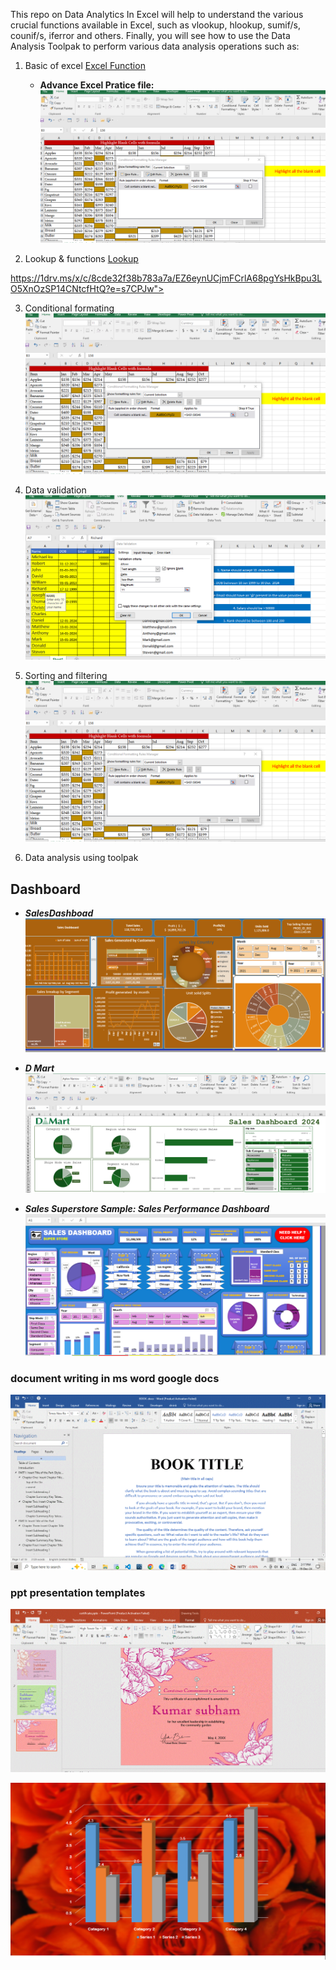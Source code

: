  

This repo on Data Analytics In Excel will help to understand the various crucial functions available in Excel, such as vlookup, hlookup, sumif/s, counif/s, iferror and others. Finally, you will see how to use the Data Analysis Toolpak to perform various data analysis operations such as:

1. Basic of excel  <a href="./Basic function/12 most useful excel formulas.xlsx"> Excel Function </a>
    - **Advance Excel Pratice file:**  ![[Advance Pratice file](./Basic%20function/)](./Basic%20function/conditional.png)



2. Lookup & functions [Lookup](//https://1drv.ms/x/c/8cde32f38b783a7a/EZ6eynUCjmFCrlA68pgYsHkBpu3LO5XnOzSP14CNtcfHtQ?e=usRgXX)

https://1drv.ms/x/c/8cde32f38b783a7a/EZ6eynUCjmFCrlA68pgYsHkBpu3LO5XnOzSP14CNtcfHtQ?e=s7CPJw">


3. Conditional formating [![Condtional Formating](./Basic%20function/conditional.png)](./Basic%20function/Conditional%20formatitng.xlsx)

4. Data validation [![Data Validation](./Basic%20function/Data%20validation.png)](./Basic%20function/Data%20Validation.xlsx)

5. Sorting and filtering [![Sorting and filtering](./Basic%20function/sort%20data%20filter.png)](./Basic%20function/sort%20data%20filter.xlsx)

6. Data analysis using toolpak


## Dashboard

- ***SalesDashboad*** [![Sales](./Project/Sales%20Dashboard.png)](./Project/Sales%20Data_Dashboard.xlsx)

- ***D Mart*** [![](./Project/Dmart.png)](./Project/Dmart%20Excel%20Dashboard/DMart%20Sales%20Dashboard%202024.xlsx)

-  ***Sales Superstore Sample: Sales Performance Dashboard***
[![Dashboard](./Project/superstore_SalesDashboard.PNG)](./Project/superstore_SalesDashboard.xlsx)


### document writing in ms word google docs 

![[document writing in ms word google docs ](./BOOK%20.docx)](./Books.GIF)

### ppt presentation templates

![[ppt presentation templates](./ppt/certificate.pps)](./ppt.GIF)

![[](./ppt/Presentation1.pps)](./ppt/ppt.png)

